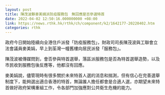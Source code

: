 ```yaml
---
layout: post
title: 陳茂波夥麥美娟派防疫服務包　無回應是否參選特首
date: 2022-04-02 12:50:16.000000000 +08:00
link: https://news.rthk.hk/rthk/ch/component/k2/1642177-20220402.htm
categories: rthk
---
```


政府今日開始陸續向全港住戶派發「防疫服務包」，財政司司長陳茂波與工聯會立法會議員麥美娟，早上到荃灣一幢舊樓向居民派發「服務包」。

陳茂波被傳媒問到，會否參與特首選舉，落區派服務包是否為特首選舉造勢，以及市民收到服務包後反應等，他都沒有回應。

麥美娟說，儘管現時有很多關於未來特首人選的消息和揣測，但有信心在完善選舉制度下，能夠選出適合香港的特首，無論誰人擔任都會是合適人選，亦期望未來特首做好政府架構重組工作，令各部門加強應對公共衛生危機的能力。
